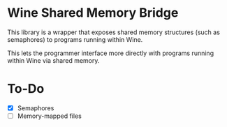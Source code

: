 # Wine Shared Memory Bridge

This library is a wrapper that exposes shared memory structures (such as semaphores) to programs running within Wine.

This lets the programmer interface more directly with programs running within Wine via shared memory.

# To-Do

- [x] Semaphores
- [ ] Memory-mapped files